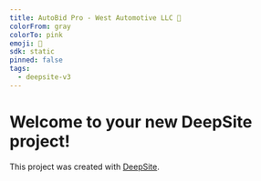 ```yaml
---
title: AutoBid Pro - West Automotive LLC 🚗
colorFrom: gray
colorTo: pink
emoji: 🐳
sdk: static
pinned: false
tags:
  - deepsite-v3
---
```


# Welcome to your new DeepSite project!
This project was created with [DeepSite](https://huggingface.co/deepsite).
